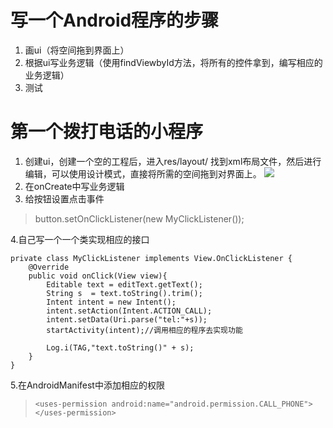 

# 写一个Android程序的步骤 #

1. 画ui（将空间拖到界面上）
2. 根据ui写业务逻辑（使用findViewbyId方法，将所有的控件拿到，编写相应的业务逻辑）
3. 测试

# 第一个拨打电话的小程序 #

1. 创建ui，创建一个空的工程后，进入res/layout/ 找到xml布局文件，然后进行编辑，可以使用设计模式，直接将所需的空间拖到对界面上。
![](http://i.imgur.com/rfnovxs.jpg)
2. 在onCreate中写业务逻辑
3. 给按钮设置点击事件
    
> button.setOnClickListener(new MyClickListener());


4.自己写一个一个类实现相应的接口

    private class MyClickListener implements View.OnClickListener {
        @Override
        public void onClick(View view){
            Editable text = editText.getText();
            String s  = text.toString().trim();
            Intent intent = new Intent();
            intent.setAction(Intent.ACTION_CALL);
            intent.setData(Uri.parse("tel:"+s));
            startActivity(intent);//调用相应的程序去实现功能

            Log.i(TAG,"text.toString()" + s);
        }
    }
5.在AndroidManifest中添加相应的权限
>     <uses-permission android:name="android.permission.CALL_PHONE"></uses-permission>


